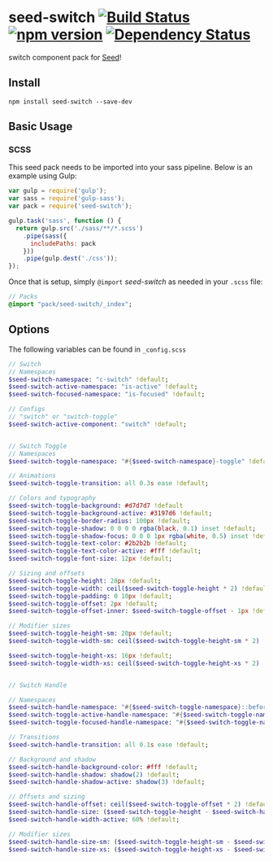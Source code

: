 # seed-switch [![Build Status](https://travis-ci.org/helpscout/seed-switch.svg?branch=master)](https://travis-ci.org/helpscout/seed-switch) [![npm version](https://badge.fury.io/js/seed-switch.svg)](https://badge.fury.io/js/seed-switch) [![Dependency Status](https://david-dm.org/helpscout/seed-switch.svg)](https://david-dm.org/helpscout/seed-switch)

switch component pack for [Seed](https://github.com/helpscout/seed)!

## Install
```
npm install seed-switch --save-dev
```


## Basic Usage

### SCSS
This seed pack needs to be imported into your sass pipeline. Below is an example using Gulp:


```javascript
var gulp = require('gulp');
var sass = require('gulp-sass');
var pack = require('seed-switch');

gulp.task('sass', function () {
  return gulp.src('./sass/**/*.scss')
    .pipe(sass({
      includePaths: pack
    }))
    .pipe(gulp.dest('./css'));
});
```

Once that is setup, simply `@import` *seed-switch* as needed in your `.scss` file:

```sass
// Packs
@import "pack/seed-switch/_index";
```

## Options

The following variables can be found in `_config.scss`

```sass
// Switch
// Namespaces
$seed-switch-namespace: "c-switch" !default;
$seed-switch-active-namespace: "is-active" !default;
$seed-switch-focused-namespace: "is-focused" !default;

// Configs
// "switch" or "switch-toggle"
$seed-switch-active-component: "switch" !default;


// Switch Toggle
// Namespaces
$seed-switch-toggle-namespace: "#{$seed-switch-namespace}-toggle" !default;

// Animations
$seed-switch-toggle-transition: all 0.3s ease !default;

// Colors and typography
$seed-switch-toggle-background: #d7d7d7 !default
$seed-switch-toggle-background-active: #3197d6 !default;
$seed-switch-toggle-border-radius: 100px !default;
$seed-switch-toggle-shadow: 0 0 0 0 rgba(black, 0.1) inset !default;
$seed-switch-toggle-shadow-focus: 0 0 0 1px rgba(white, 0.5) inset !default;
$seed-switch-toggle-text-color: #2b2b2b !default;
$seed-switch-toggle-text-color-active: #fff !default;
$seed-switch-toggle-font-size: 12px !default;

// Sizing and offsets
$seed-switch-toggle-height: 28px !default;
$seed-switch-toggle-width: ceil($seed-switch-toggle-height * 2) !default;
$seed-switch-toggle-padding: 0 10px !default;
$seed-switch-toggle-offset: 2px !default;
$seed-switch-toggle-offset-inner: $seed-switch-toggle-offset - 1px !default;

// Modifier sizes
$seed-switch-toggle-height-sm: 20px !default;
$seed-switch-toggle-width-sm: ceil($seed-switch-toggle-height-sm * 2) !default;

$seed-switch-toggle-height-xs: 16px !default;
$seed-switch-toggle-width-xs: ceil($seed-switch-toggle-height-xs * 2) !default;


// Switch Handle

// Namespaces
$seed-switch-handle-namespace: "#{$seed-switch-toggle-namespace}::before" !default;
$seed-switch-toggle-active-handle-namespace: "#{$seed-switch-toggle-namespace}.#{$seed-switch-active-namespace}::before" !default;
$seed-switch-toggle-focused-handle-namespace: "#{$seed-switch-toggle-namespace}.#{$seed-switch-focused-namespace}::before" !default;

// Transitions
$seed-switch-handle-transition: all 0.1s ease !default;

// Background and shadow
$seed-switch-handle-background-color: #fff !default;
$seed-switch-handle-shadow: shadow(2) !default;
$seed-switch-handle-shadow-active: shadow(3) !default;

// Offsets and sizing
$seed-switch-handle-offset: ceil($seed-switch-toggle-offset * 2) !default;
$seed-switch-handle-size: ($seed-switch-toggle-height - $seed-switch-handle-offset) !default;
$seed-switch-handle-width-active: 60% !default;

// Modifier sizes
$seed-switch-handle-size-sm: ($seed-switch-toggle-height-sm - $seed-switch-handle-offset) !default;
$seed-switch-handle-size-xs: ($seed-switch-toggle-height-xs - $seed-switch-handle-offset) !default;
```
